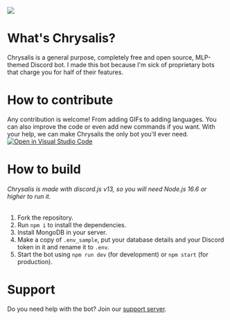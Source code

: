 ![](https://chrysalis.programmerpony.com/images/preview.png)

# What's Chrysalis?
Chrysalis is a general purpose, completely free and open source, MLP-themed Discord bot. I made this bot because I'm sick of proprietary bots that charge you for half of their features.

# How to contribute
Any contribution is welcome! From adding GIFs to adding languages. You can also improve the code or even add new commands if you want. With your help, we can make Chrysalis the only bot you'll ever need. [![Open in Visual Studio Code](https://open.vscode.dev/badges/open-in-vscode.svg)](https://open.vscode.dev/programmer-pony/Chrysalis)

# How to build

###### Chrysalis is made with discord.js v13, so you will need Node.js 16.6 or higher to run it.

1. Fork the repository.
2. Run `npm i` to install the dependencies.
3. Install MongoDB in your server.
4. Make a copy of `.env_sample`, put your database details and your Discord token in it and rename it to `.env`.
5. Start the bot using `npm run dev` (for development) or `npm start` (for production).

# Support
Do you need help with the bot? Join our [support server](https://discord.gg/Vj2jYQKaJP).

